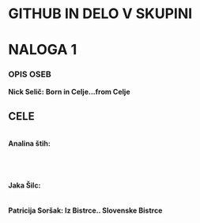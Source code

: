 # GITHUB IN DELO V SKUPINI


<h1>NALOGA 1</h1>
<h3>OPIS OSEB</h3>
<b>Nick Selič:</b>
<b>Born in Celje...from Celje</b>
<br>
<h2> CELE </h2>
<br>
<b>Analina štih:</b>
<br>
<br>
<br>
<br>
<br>
<b>Jaka Šilc:</b>
<br>
<be>
  <br>
<br>
<b>Patricija Soršak: Iz Bistrce.. Slovenske Bistrce </b>
